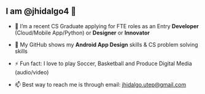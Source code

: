 
## I am @jhidalgo4 👋 

- 👀 I’m a recent CS Graduate applying for FTE roles as an Entry **Developer** (Cloud/Mobile App/Python) or **Designer** or **Innovator**
 
- 🔭 My GitHub shows my **Android App Design** skills & CS problem solving skills
 
- ⚡ Fun fact: I love to play Soccer, Basketball and Produce Digital Media (audio/video)
 
- 📫 Best way to reach me is through email: jhidalgo.utep@gmail.com
